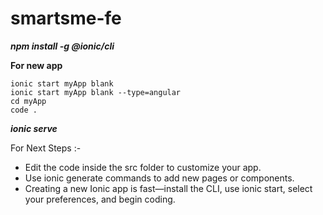 # smartsme-fe

_**npm install -g @ionic/cli**_

**For new app**

    ionic start myApp blank
    ionic start myApp blank --type=angular
    cd myApp
    code .

_**ionic serve**_

For Next Steps :-
- Edit the code inside the src folder to customize your app.
- Use ionic generate commands to add new pages or components.
- Creating a new Ionic app is fast—install the CLI, use ionic start, select your preferences, and begin coding.
